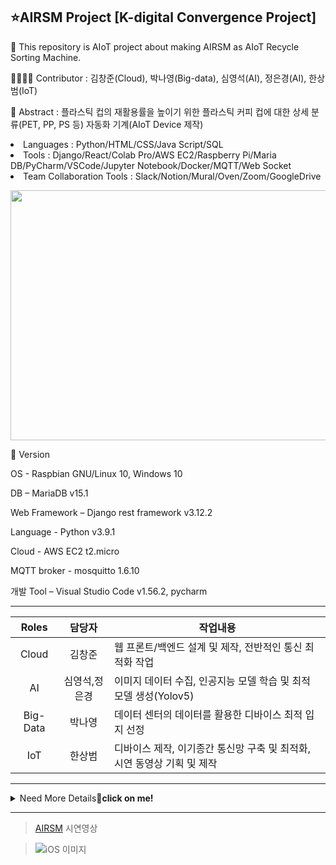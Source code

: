 ## ⭐AIRSM Project [K-digital Convergence Project]
<p>🥇 This repository is AIoT project about making AIRSM as AIoT Recycle Sorting Machine.</p>
<p>👨‍👩‍👧‍👧 Contributor : 김창준(Cloud), 박나영(Big-data), 심영석(AI), 정은경(AI), 한상범(IoT)</p>
<p>🚀 Abstract : 플라스틱 컵의 재활용률을 높이기 위한 플라스틱 커피 컵에 대한 상세 분류(PET, PP, PS 등) 자동화 기계(AIoT Device 제작)</p>
<p></p>
<li>Languages : Python/HTML/CSS/Java Script/SQL</li>
<li>Tools : Django/React/Colab Pro/AWS EC2/Raspberry Pi/Maria DB/PyCharm/VSCode/Jupyter Notebook/Docker/MQTT/Web Socket</li>
<li>Team Collaboration Tools : Slack/Notion/Mural/Oven/Zoom/GoogleDrive</li>
<p></p>
<p align="center"><img width="1000" height="400" src="https://user-images.githubusercontent.com/46801877/120745244-b5dd8980-c537-11eb-93e9-93d5056541e3.png"></p>
<p> 🤞 Version
<p>OS - Raspbian GNU/Linux 10, Windows 10
<p>DB – MariaDB v15.1
<p>Web Framework – Django rest framework v3.12.2
<p>Language - Python v3.9.1
<p>Cloud - AWS EC2 t2.micro
<p>MQTT broker - mosquitto 1.6.10
<p>개발 Tool – Visual Studio Code v1.56.2, pycharm

---
|**Roles**|담당자|작업내용|
|:---:|:---:|---|
|Cloud|김창준|웹 프론트/백엔드 설계 및 제작, 전반적인 통신 최적화 작업|
|AI|심영석,정은경|이미지 데이터 수집, 인공지능 모델 학습 및 최적 모델 생성(Yolov5)|
|Big-Data|박나영|데이터 센터의 데이터를 활용한 디바이스 최적 입지 선정|
|IoT|한상범|디바이스 제작, 이기종간 통신망 구축 및 최적화, 시연 동영상 기획 및 제작|

---
  <details><summary>Need More Details🤭<strong>click on me!</strong></summary><div markdown="1">
  <p></p>
  <li> 프로젝트 배경 : 코로나 시대로 인한 플라스틱 제품 사용 ⬆️, 하지만 재활용률은 ⬇️ 따라서, 플라스틱의 종류별 분리수거의 필요성 </li>
  <li> 프로젝트 목적 : 플라스틱 컵 재질의 정확한 분류를 통한 재활용률 증대, 사용자들에게 올바른 분리수거 방법 인식 재고 </li>
  <li> 서비스 흐름도(Service Flow)  <p align="center"><img width="600" height="400" src="https://user-images.githubusercontent.com/46801877/120742819-a0199580-c532-11eb-82fd-cc07b96e6d3d.png"></p></li>
  <li> 아키텍쳐(Service Architecture) <p align="center"><img width="1000" height="400" src="https://user-images.githubusercontent.com/36099661/121460707-60e2bd00-c9e8-11eb-812d-74da831a517f.png"></p></li>
  <li> AIRSM 최적 위치 선정(5 sec per slide) <p align="center"><img width=80% alt="AIRSM_Big Data" src="https://user-images.githubusercontent.com/46801877/120749438-9185ab00-c53f-11eb-93bf-40a3a7eb292d.gif"></p></li>
</div></details>

---
>[AIRSM](https://www.youtube.com/watch?v=lVkdkw2LoEE) 시연영상

  >![iOS 이미지](https://user-images.githubusercontent.com/46801877/120769611-44fa9980-c558-11eb-8fe5-2a5d2160c519.gif)





